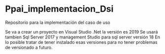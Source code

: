 # Ppai_implementacion_Dsi
Repositorio para la implementación del caso de uso

Se va a crear un proyecto en Visual Studio .Net
la versión es 2019
Se usará tambien Sql Server 2017 y management Studio para sql server versión 18
En lo posible tratar de tener instalado esas versiones para no tener problemas 
de versionado a futuro.
